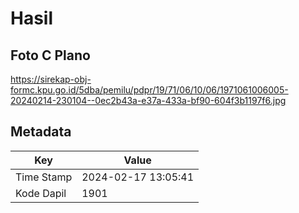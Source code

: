 # Hasil

## Foto C Plano

https://sirekap-obj-formc.kpu.go.id/5dba/pemilu/pdpr/19/71/06/10/06/1971061006005-20240214-230104--0ec2b43a-e37a-433a-bf90-604f3b1197f6.jpg


## Metadata

| Key        | Value               |
| ---------- | ------------------- |
| Time Stamp | 2024-02-17 13:05:41 |
| Kode Dapil | 1901                |



